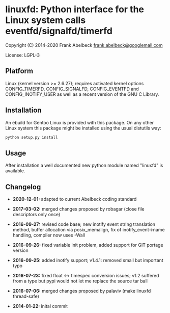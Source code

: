 # linuxfd: Python interface for the Linux system calls eventfd/signalfd/timerfd

Copyright (C) 2014-2020 Frank Abelbeck <frank.abelbeck@googlemail.com>

License: LGPL-3

## Platform

Linux (kernel version >= 2.6.27); requires activated kernel options
CONFIG_TIMERFD, CONFIG_SIGNALFD, CONFIG_EVENTFD and CONFIG_INOTIFY_USER as well
as a recent version of the GNU C Library.

## Installation

An ebuild for Gentoo Linux is provided with this package. On any
other Linux system this package might be installed using the usual distutils way:
```bash
python setup.py install
```

## Usage

After installation a well documented new python module named "linuxfd"
is available.

## Changelog

 * **2020-12-01:** adapted to current Abelbeck coding standard

 * **2017-03-02:** merged changes proposed by robagar (close file descriptors only once)

 * **2016-09-27:** revised code base; new inotify event string translation method,
    buffer allocation via posix_memalign, fix of inotify_event->name handling,
    compiler now uses -Wall

 * **2016-09-26:** fixed variable init problem, added support for GIT portage version

 * **2016-09-25:** added inotify support; v1.4.1: removed small but important typo
 
 * **2016-07-23:** fixed float <-> timespec conversion issues; v1.2 suffered
   from a type but pypi would not let me replace the source tar ball
 
 * **2016-07-06:** merged changes proposed by palaviv (make linuxfd thread-safe)

 * **2014-01-22:** inital commit

